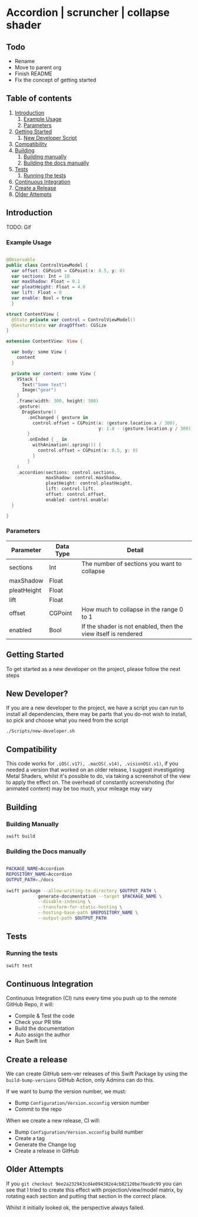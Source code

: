 # Accordion | scruncher | collapse shader



## Todo
  
- Rename
- Move to parent org
- Finish README
- Fix the concept of getting started

## Table of contents

1. [Introduction](#introduction)
    1. [Example Usage](#example-usage)
    2. [Parameters](#parameters)
2. [Getting Started](#getting-started)
    1. [New Developer Script](#new-developer)
3. [Compatibility](#compatibility)
4. [Building](#building)
    1. [Building manually](#building-manually)
    2. [Building the docs manually](#building-docs-manually)
5. [Tests](#tests)
	1. [Running the tests](#running-tests-manually)
6. [Continuous Integration](#ci)
7. [Create a Release](#release)
8. [Older Attempts](#older-attempts)

## Introduction <a name="introduction"></a>

TODO: Gif

### Example Usage <a name="example-usage"></a>

```swift

@Observable
public class ControlViewModel {
  var offset: CGPoint = CGPoint(x: 0.5, y: 0)
  var sections: Int = 10
  var maxShadow: Float = 0.1
  var pleatHeight: Float = 4.0
  var lift: Float = 0
  var enable: Bool = true
  }

struct ContentView {
  @State private var control = ControlViewModel()
  @GestureState var dragOffset: CGSize
}

extension ContentView: View {

  var body: some View {
    content
  }

  private var content: some View {
    VStack {
      Text("Some text")
      Image("gear")
    }
    .frame(width: 300, height: 300)
    .gesture(
      DragGesture()
        .onChanged { gesture in
          control.offset = CGPoint(x: (gesture.location.x / 300),
                                   y: 1.0 - (gesture.location.y / 300))
        }
        .onEnded { _ in
          withAnimation(.spring()) {
            control.offset = CGPoint(x: 0.5, y: 0)
          }
        }
    )
    .accordion(sections: control.sections,
               maxShadow: control.maxShadow,
               pleatHeight: control.pleatHeight,
               lift: control.lift,
               offset: control.offset,
               enabled: control.enable)
  }

}

```

### Parameters <a name="parameters"></a>

| Parameter | Data Type | Detail |
|----|----|----|
| sections | Int | The number of sections you want to collapse |
| maxShadow | Float | |
| pleatHeight | Float | |
| lift | Float | |
| offset | CGPoint | How much to collapse in the range 0 to 1 |
| enabled | Bool | If the shader is not enabled, then the view itself is rendered |

## Getting Started <a name="getting-started"></a>

To get started as a new developer on the project, please follow the next steps

## New Developer? <a name="new-developer"></a>

If you are a new developer to the project, we have a script you can run to install all dependencies, there
may be parts that you do-not wish to install, so pick and choose what you need from the script

```
./Scripts/new-developer.sh
```

## Compatibility <a name="compatibility"></a>

This code works for `.iOS(.v17), .macOS(.v14), .visionOS(.v1)`, if you needed a version that worked on an older release, I suggest
investigating Metal Shaders, whilst it's possible to do, via taking a screenshot of the view to apply the effect on. The overhead of
constantly screenshoting (for animated content) may be too much, your mileage may vary

## Building <a name="building"></a>


### Building Manually <a name="building-manually"></a>

```bash
swift build
```

### Building the Docs manually<a name="building-docs-manually"></a>

```bash

PACKAGE_NAME=Accordion
REPOSITORY_NAME=Accordion
OUTPUT_PATH=./docs
  
swift package --allow-writing-to-directory $OUTPUT_PATH \
            generate-documentation --target $PACKAGE_NAME \
            --disable-indexing \
            --transform-for-static-hosting \
            --hosting-base-path $REPOSITORY_NAME \
            --output-path $OUTPUT_PATH
```


## Tests <a name="tests"></a>

### Running the tests <a name="running-tests-manually"></a>

```bash
swift test
```


## Continuous Integration <a name="ci"></a>

Continuous Integration (CI) runs every time you push up to the remote GitHub Repo, it will:

- Compile & Test the code
- Check your PR title
- Build the documentation
- Auto assign the author
- Run Swift lint

## Create a release <a name="release"></a>

We can create GitHub sem-ver releases of this Swift Package by using the `build-bump-versions` GitHub Action, only Admins can do this.

If we want to bump the version number, we must:

- Bump `Configuration/Version.xcconfig` version number
- Commit to the repo

When we create a new release, CI will:

- Bump `Configuration/Version.xcconfig` build number
- Create a tag
- Generate the Change log
- Create a release in GitHub

## Older Attempts <a name="older-attempts"></a>

If you `git checkout 9ee2a232943cd4e094382e4cb82120be76ea9c99` you can see that I tried to create this effect
with projection/view/model matrix, by rotating each section and putting that section in the correct place.

Whilst it initially looked ok, the perspective always failed.
